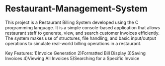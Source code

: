 # Restaurant-Management-System
This project is a Restaurant Billing System developed using the C programming language. It is a simple console-based application that allows restaurant staff to generate, view, and search customer invoices efficiently. The system makes use of structures, file handling, and basic input/output operations to simulate real-world billing operations in a restaurant.

Key Features:
1)Invoice Generation
2)Formatted Bill Display
3)Saving Invoices
4)Viewing All Invoices
5)Searching for a Specific Invoice
